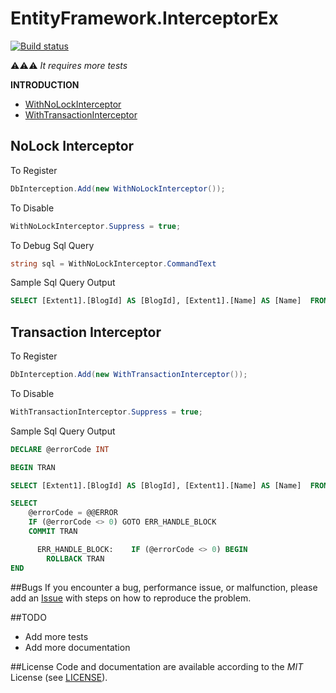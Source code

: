 # EntityFramework.InterceptorEx

[![Build status](https://ci.appveyor.com/api/projects/status/6qpi6het0ve74m0t/branch/master?svg=true)](https://ci.appveyor.com/project/ziyasal/entityframework-interceptorex/branch/master)

:warning::warning::warning: _It requires more tests_

**INTRODUCTION**
- [WithNoLockInterceptor](#nolock-interceptor)
- [WithTransactionInterceptor](#transaction-interceptor)

## NoLock Interceptor

To Register
```csharp
DbInterception.Add(new WithNoLockInterceptor());
```

To Disable
```csharp
WithNoLockInterceptor.Suppress = true;
```
To Debug Sql Query
```csharp
string sql = WithNoLockInterceptor.CommandText
```

Sample Sql Query Output
```sql
SELECT [Extent1].[BlogId] AS [BlogId], [Extent1].[Name] AS [Name]  FROM [dbo].[Blogs] AS [Extent1] WITH (NOLOCK)  WHERE [Extent1].[Name] LIKE N'Lo%'
```

## Transaction Interceptor

To Register
```csharp
DbInterception.Add(new WithTransactionInterceptor());
```

To Disable
```csharp
WithTransactionInterceptor.Suppress = true;
```
Sample Sql Query Output
```sql
DECLARE @errorCode INT

BEGIN TRAN

SELECT [Extent1].[BlogId] AS [BlogId], [Extent1].[Name] AS [Name]  FROM [dbo].[Blogs] AS [Extent1] WITH (NOLOCK)  WHERE [Extent1].[Name] LIKE N'Lo%'

SELECT
	@errorCode = @@ERROR
    IF (@errorCode <> 0) GOTO ERR_HANDLE_BLOCK
    COMMIT TRAN

      ERR_HANDLE_BLOCK:    IF (@errorCode <> 0) BEGIN
        ROLLBACK TRAN
END
```

##Bugs
If you encounter a bug, performance issue, or malfunction, please add an [Issue](https://github.com/ziyasal/EntityFramework.InterceptorEx/issues) with steps on how to reproduce the problem.

##TODO
- Add more tests
- Add more documentation

##License
Code and documentation are available according to the *MIT* License (see [LICENSE](https://github.com/ziyasal/EntityFramework.InterceptorEx/blob/master/LICENSE)).

